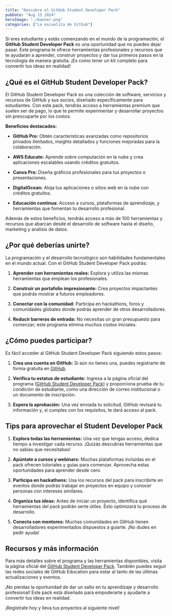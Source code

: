 ```yaml
---
title: "Descubre el GitHub Student Developer Pack"
pubDate: "Aug 15 2024"
heroImage: "./banner.png"
categories: ["La escuelita de Github"]
---
```


Si eres estudiante y estás comenzando en el mundo de la programación, el
**GitHub Student Developer Pack** es una oportunidad que no puedes dejar pasar.
Este programa te ofrece herramientas profesionales y recursos que te ayudarán a
aprender, construir proyectos y dar tus primeros pasos en la tecnología de
manera gratuita. ¡Es como tener un kit completo para convertir tus ideas en
realidad!

## **¿Qué es el GitHub Student Developer Pack?**

El GitHub Student Developer Pack es una colección de software, servicios y
recursos de GitHub y sus socios, diseñado específicamente para estudiantes. Con
este pack, tendrás acceso a herramientas premium que suelen ser de pago, lo que
te permite experimentar y desarrollar proyectos sin preocuparte por los costos.

**Beneficios destacados:**

- **GitHub Pro:** Obtén características avanzadas como repositorios privados
  ilimitados, insights detallados y funciones mejoradas para la colaboración.

- **AWS Educate:** Aprende sobre computación en la nube y crea aplicaciones
  escalables usando créditos gratuitos.

- **Canva Pro:** Diseña gráficos profesionales para tus proyectos o
  presentaciones.

- **DigitalOcean:** Aloja tus aplicaciones o sitios web en la nube con créditos
  gratuitos.

- **Educación continua:** Acceso a cursos, plataformas de aprendizaje, y
  herramientas que fomentan tu desarrollo profesional.

Además de estos beneficios, tendrás acceso a más de 100 herramientas y recursos
que abarcan desde el desarrollo de software hasta el diseño, marketing y
análisis de datos.

## **¿Por qué deberías unirte?**

La programación y el desarrollo tecnológico son habilidades fundamentales en el
mundo actual. Con el GitHub Student Developer Pack podrás:

1.  **Aprender con herramientas reales:** Explora y utiliza las mismas
    herramientas que emplean los profesionales.

2.  **Construir un portafolio impresionante:** Crea proyectos impactantes que
    podrás mostrar a futuros empleadores.

3.  **Conectar con la comunidad:** Participa en hackathons, foros y comunidades
    globales donde podrás aprender de otros desarrolladores.

4.  **Reducir barreras de entrada:** No necesitas un gran presupuesto para
    comenzar; este programa elimina muchos costos iniciales.

## **¿Cómo puedes participar?**

Es fácil acceder al GitHub Student Developer Pack siguiendo estos pasos:

1.  **Crea una cuenta en GitHub:** Si aún no tienes una, puedes registrarte de
    forma gratuita en [<u>GitHub</u>](https://github.com/).

2.  **Verifica tu estatus de estudiante:** Ingresa a la página oficial del
    programa
    ([<u>GitHub Student Developer Pack</u>](https://education.github.com/pack))
    y proporciona prueba de tu condición de estudiante, como una dirección de
    correo institucional o un documento de inscripción.

3.  **Espera la aprobación:** Una vez enviada tu solicitud, GitHub revisará tu
    información y, si cumples con los requisitos, te dará acceso al pack.

## **Tips para aprovechar el Student Developer Pack**

1.  **Explora todas las herramientas:** Una vez que tengas acceso, dedica tiempo
    a investigar cada recurso. ¡Quizás descubras herramientas que no sabías que
    necesitabas!

2.  **Apúntate a cursos y webinars:** Muchas plataformas incluidas en el pack
    ofrecen tutoriales y guías para comenzar. Aprovecha estas oportunidades para
    aprender desde cero.

3.  **Participa en hackathons:** Usa los recursos del pack para inscribirte en
    eventos donde podrás trabajar en proyectos en equipo y conocer personas con
    intereses similares.

4.  **Organiza tus ideas:** Antes de iniciar un proyecto, identifica qué
    herramientas del pack podrán serte útiles. Esto optimizará tu proceso de
    desarrollo.

5.  **Conecta con mentores:** Muchas comunidades en GitHub tienen
    desarrolladores experimentados dispuestos a guiarte. ¡No dudes en pedir
    ayuda!

## **Recursos y más información**

Para más detalles sobre el programa y las herramientas disponibles, visita la
página oficial del
[<u>GitHub Student Developer Pack</u>](https://education.github.com/pack).
También puedes seguir las redes sociales de GitHub Education para estar al tanto
de las últimas actualizaciones y eventos.

¡No pierdas la oportunidad de dar un salto en tu aprendizaje y desarrollo
profesional! Este pack está diseñado para empoderarte y ayudarte a convertir tus
ideas en realidad.

¡Regístrate hoy y lleva tus proyectos al siguiente nivel!
